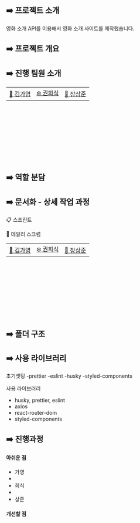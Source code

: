 ## ➡️ 프로젝트 소개

영화 소개 API를 이용해서 영화 소개 사이트를 제작했습니다.

## ➡️ 프로젝트 개요



## ➡️ 진행 팀원 소개

<table style="margin-left: auto; margin-right: auto; width: 600px; height: 200px;">
  <tr>
    <td><a href="">🥰 김가영</a></td>
    <td><a href="">❄️ 권희식</a></td>
    <td><a href="">🦊 장상준</a></td>
  </tr>
</table>

## ➡️ 역할 분담



## ➡️ 문서화 - 상세 작업 과정

📋 스프린트



📅 데일리 스크럼

<table style="margin-left: auto; margin-right: auto; width: 600px; height: 200px;">
  <tr>
    <td><a href="">🥰 김가영</a></td>
    <td><a href="">❄️ 권희식</a></td>
    <td><a href="">🦊 장상준</a></td>
  </tr>
</table>

## ➡️ 폴더 구조



## ➡️ 사용 라이브러리

초기셋팅
-prettier
-eslint
-husky
-styled-components

사용 라이브러리
- husky, prettier, eslint
- axios
- react-router-dom
- styled-components

## ➡️ 진행과정



#### 아쉬운 점

- 가영
- 
- 희식
- 
- 상준


#### 개선할 점
